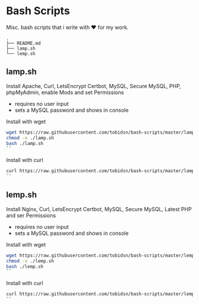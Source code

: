 # Bash Scripts

Misc. bash scripts that i write with ❤️ for my work.


```
.
├── README.md
├── lamp.sh
└── lemp.sh

```

## lamp.sh

Install Apache, Curl, LetsEncrypt Certbot, MySQL, Secure MySQL, PHP, phpMyAdmin, enable Mods and set Permissions

- requires no user input
- sets a MySQL password and shows in console

Install with wget

```bash
wget https://raw.githubusercontent.com/tobidsn/bash-scripts/master/lamp.sh
chmod -x ./lamp.sh
bash ./lamp.sh
``

```
Install with curl

```bash
curl https://raw.githubusercontent.com/tobidsn/bash-scripts/master/lamp.sh | bash
``

```
## lemp.sh

Install Nginx, Curl, LetsEncrypt Certbot, MySQL, Secure MySQL, Latest PHP and ser Permissions

- requires no user input
- sets a MySQL password and shows in console

Install with wget

```bash
wget https://raw.githubusercontent.com/tobidsn/bash-scripts/master/lemp.sh
chmod -x ./lemp.sh
bash ./lemp.sh
``

```
Install with curl

```bash
curl https://raw.githubusercontent.com/tobidsn/bash-scripts/master/lemp.sh | bash
``